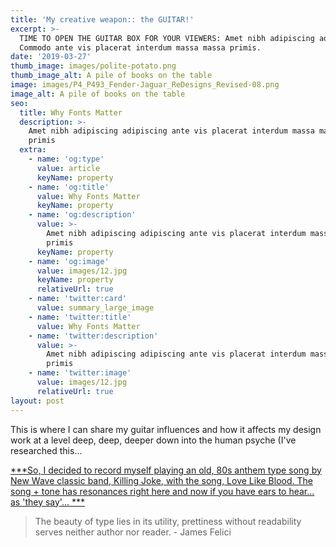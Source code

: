 ```yaml
---
title: 'My creative weapon:: the GUITAR!'
excerpt: >-
  TIME TO OPEN THE GUITAR BOX FOR YOUR VIEWERS: Amet nibh adipiscing adipiscing.
  Commodo ante vis placerat interdum massa massa primis.
date: '2019-03-27'
thumb_image: images/polite-potato.png
thumb_image_alt: A pile of books on the table
image: images/P4_P493_Fender-Jaguar_ReDesigns_Revised-08.png
image_alt: A pile of books on the table
seo:
  title: Why Fonts Matter
  description: >-
    Amet nibh adipiscing adipiscing ante vis placerat interdum massa massa
    primis
  extra:
    - name: 'og:type'
      value: article
      keyName: property
    - name: 'og:title'
      value: Why Fonts Matter
      keyName: property
    - name: 'og:description'
      value: >-
        Amet nibh adipiscing adipiscing ante vis placerat interdum massa massa
        primis
      keyName: property
    - name: 'og:image'
      value: images/12.jpg
      keyName: property
      relativeUrl: true
    - name: 'twitter:card'
      value: summary_large_image
    - name: 'twitter:title'
      value: Why Fonts Matter
    - name: 'twitter:description'
      value: >-
        Amet nibh adipiscing adipiscing ante vis placerat interdum massa massa
        primis
    - name: 'twitter:image'
      value: images/12.jpg
      relativeUrl: true
layout: post
---
```

This is where I can share my guitar influences and how it affects my design work at a level deep, deep, deeper down into the human psyche (I've researched this...

[***So, I decided to record myself playing an old, 80s anthem type song by New Wave classic band, Killing Joke, with the song, Love Like Blood. The song + tone has resonances right here and now if you have ears to hear... as 'they say'... ***](https://www.dropbox.com/s/ywi7e9bh0vywvfv/KillingJoke_LoveLikeBlood_ESS-Take2-200915.MOV?dl=0)

> The beauty of type lies in its utility, prettiness without readability serves neither author nor reader. - James Felici

